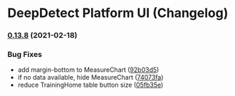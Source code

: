 # DeepDetect Platform UI (Changelog)

### [0.13.8](https://github.com/jolibrain/platform_ui/compare/v0.13.7...v0.13.8) (2021-02-18)


### Bug Fixes

* add margin-bottom to MeasureChart ([92b03d5](https://github.com/jolibrain/platform_ui/commit/92b03d573443e1edd56c3bde84dea705799d89ec))
* if no data available, hide MeasureChart ([74073fa](https://github.com/jolibrain/platform_ui/commit/74073fa0b51d5a38491dce05580b61ab095a5125))
* reduce TrainingHome table button size ([05fb35e](https://github.com/jolibrain/platform_ui/commit/05fb35ef861e6a48dbc0fadad9b32736b2b24031))
